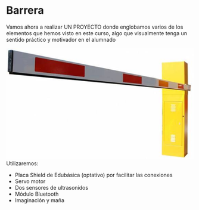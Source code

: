
# Barrera

Vamos ahora a realizar UN PROYECTO donde englobamos varios de los elementos que hemos visto en este curso, algo que visualmente tenga un sentido práctico y motivador en el alumnado

![](img/P86501.jpg)
Utilizaremos:

- Placa Shield de Edubásica (optativo) por facilitar las conexiones
- Servo motor
- Dos sensores de ultrasonidos
- Módulo Bluetooth
- Imaginación y maña

